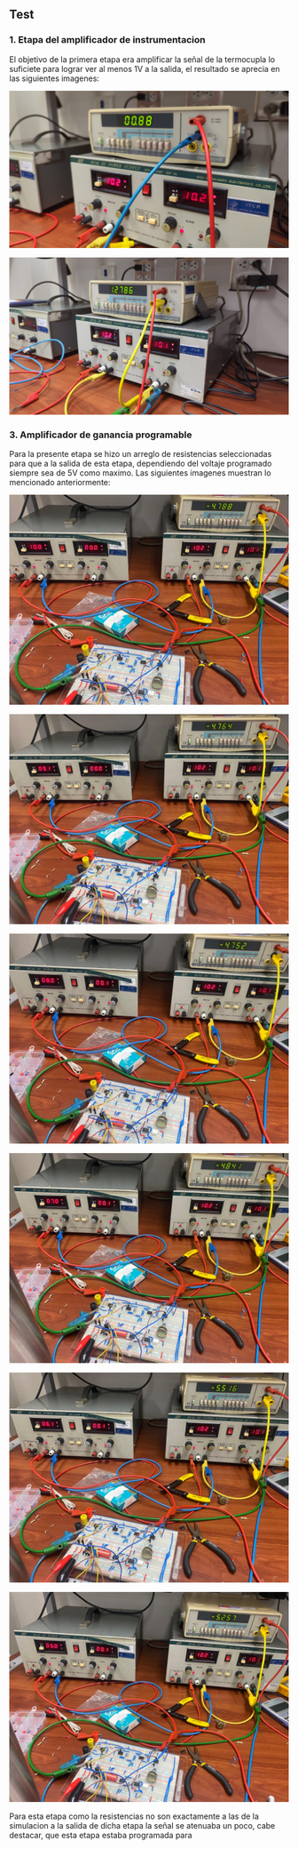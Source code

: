 ## Test

### 1. Etapa del amplificador de instrumentacion
El objetivo de la primera etapa era amplificar la señal de la termocupla lo suficiete para lograr ver al menos 1V a la salida, el resultado se aprecia en las siguientes imagenes:

![Vin](AmpInstruin.jpg)

![Vout](AmpInstruout.jpg)

### 3. Amplificador de ganancia programable
Para la presente etapa se hizo un arreglo de resistencias seleccionadas para que a la salida de esta etapa, dependiendo del voltaje programado siempre sea de 5V como maximo. Las siguientes imagenes muestran lo mencionado anteriormente:

![10V](10V.jpg)

![9v](9V.jpg)

![8v](8V.jpg)

![7v](7V.jpg)

![6v](6V.jpg)

![5v](5V.jpg)

Para esta etapa como la resistencias no son exactamente a las de la simulacion a la salida de dicha etapa la señal se atenuaba un poco, cabe destacar, que esta etapa estaba programada para 